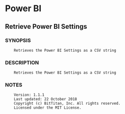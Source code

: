 # Power BI
## Retrieve Power BI Settings
### SYNOPSIS
```
    Retrieves the Power BI Settings as a CSV string
```
### DESCRIPTION
```
    Retrieves the Power BI Settings as a CSV string
```
### NOTES
```
    Version: 1.1.1
    Last updated: 22 October 2018
    Copyright (c) BitTitan, Inc. All rights reserved.
    Licensed under the MIT License.
```

